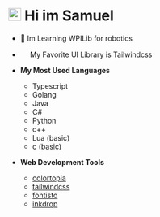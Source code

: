 # <img src="https://media.giphy.com/media/hvRJCLFzcasrR4ia7z/giphy.gif" width="25px"> Hi im Samuel
- 🤖 Im Learning WPILib for robotics

- <img src="https://cdn.worldvectorlogo.com/logos/tailwindcss.svg" width="15px"> My Favorite UI Library is Tailwindcss

- **My Most Used Languages**
    - Typescript
    - Golang
    - Java
    - C#
    - Python
    - c++
    - Lua (basic)
    - c (basic)

- **Web Development Tools**
    - [colortopia](https://colortopia.io/)
    - [tailwindcss](https://tailwindcss.com)
    - [fontisto](https://fontisto.com/)
    - [inkdrop](https://www.inkdrop.app/)
